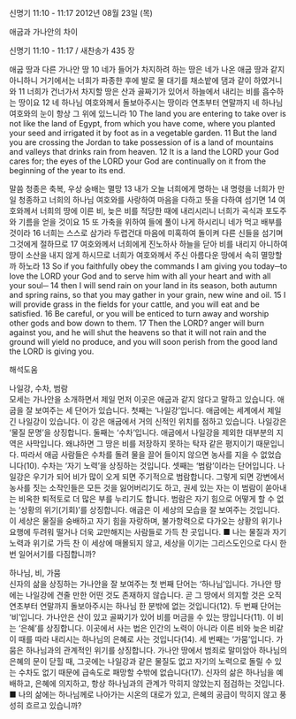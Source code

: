 신명기 11:10 - 11:17 
2012년 08월 23일 (목)

애굽과 가나안의 차이



신명기 11:10 - 11:17 / 새찬송가 435 장


애굽 땅과 다른 가나안 땅
10 네가 들어가 차지하려 하는 땅은 네가 나온 애굽 땅과 같지 아니하니 거기에서는 너희가 파종한 후에 발로 물 대기를 채소밭에 댐과 같이 하였거니와 11 너희가 건너가서 차지할 땅은 산과 골짜기가 있어서 하늘에서 내리는 비를 흡수하는 땅이요 12 네 하나님 여호와께서 돌보아주시는 땅이라 연초부터 연말까지 네 하나님 여호와의 눈이 항상 그 위에 있느니라
10 The land you are entering to take over is not like the land of Egypt, from which you have come, where you planted your seed and irrigated it by foot as in a vegetable garden. 11 But the land you are crossing the Jordan to take possession of is a land of mountains and valleys that drinks rain from heaven. 12 It is a land the LORD your God cares for; the eyes of the LORD your God are continually on it from the beginning of the year to its end.

말씀 청종은 축복, 우상 숭배는 멸망
13 내가 오늘 너희에게 명하는 내 명령을 너희가 만일 청종하고 너희의 하나님 여호와를 사랑하여 마음을 다하고 뜻을 다하여 섬기면 14 여호와께서 너희의 땅에 이른 비, 늦은 비를 적당한 때에 내리시리니 너희가 곡식과 포도주와 기름을 얻을 것이요 15 또 가축을 위하여 들에 풀이 나게 하시리니 네가 먹고 배부를 것이라 16 너희는 스스로 삼가라 두렵건대 마음에 미혹하여 돌이켜 다른 신들을 섬기며 그것에게 절하므로 17 여호와께서 너희에게 진노하사 하늘을 닫아 비를 내리지 아니하여 땅이 소산을 내지 않게 하시므로 너희가 여호와께서 주신 아름다운 땅에서 속히 멸망할까 하노라
13 So if you faithfully obey the commands I am giving you today─to love the LORD your God and to serve him with all your heart and with all your soul─ 14 then I will send rain on your land in its season, both autumn and spring rains, so that you may gather in your grain, new wine and oil. 15 I will provide grass in the fields for your cattle, and you will eat and be satisfied. 16 Be careful, or you will be enticed to turn away and worship other gods and bow down to them. 17 Then the LORD? anger will burn against you, and he will shut the heavens so that it will not rain and the ground will yield no produce, and you will soon perish from the good land the LORD is giving you.

해석도움





나일강, 수차, 범람  
모세는 가나안을 소개하면서 제일 먼저 이곳은 애굽과 같지 않다고 말하고 있습니다. 애굽을 잘 보여주는 세 단어가 있습니다. 첫째는 ‘나일강’입니다. 애굽에는 세계에서 제일 긴 나일강이 있습니다. 이 강은 애굽에서 거의 신적인 위치를 점하고 있습니다. 나일강은 ‘물질 문명’을 상징합니다. 둘째는 ‘수차’입니다. 애굽에서 나일강을 제외한 대부분의 지역은 사막입니다. 왜냐하면 그 땅은 비를 저장하지 못하는 탁자 같은 평지이기 때문입니다. 따라서 애굽 사람들은 수차를 돌려 물을 끌어 들이지 않으면 농사를 지을 수 없었습니다(10). 수차는 ‘자기 노력’을 상징하는 것입니다. 셋째는 ‘범람’이라는 단어입니다. 나일강은 우기가 되어 비가 많이 오게 되면 주기적으로 범람합니다. 그렇게 되면 강변에서 농사를 짓는 소작인들은 모든 것을 잃어버리기도 하고, 권세 있는 자는 이 범람이 쏟아내는 비옥한 퇴적토로 더 많은 부를 누리기도 합니다. 범람은 자기 힘으로 어떻게 할 수 없는 ‘상황의 위기(기회)’를 상징합니다. 애굽은 이 세상의 모습을 잘 보여주는 것입니다. 이 세상은 물질을 숭배하고 자기 힘을 자랑하며, 불가항력으로 다가오는 상황의 위기나 요행에 두려워 떨거나 더욱 교만해지는 사람들로 가득 찬 곳입니다.
■ 나는 물질과 자기 노력과 위기로 가득 찬 이 세상에 매몰되지 않고, 세상을 이기는 그리스도인으로 다시 한 번 일어서기를 다짐합니까?

하나님, 비, 가뭄  
신자의 삶을 상징하는 가나안을 잘 보여주는 첫 번째 단어는 ‘하나님’입니다. 가나안 땅에는 나일강에 견줄 만한 어떤 것도 존재하지 않습니다. 곧 그 땅에서 의지할 것은 오직 연초부터 연말까지 돌보아주시는 하나님 한 분밖에 없는 것입니다(12). 두 번째 단어는 ‘비’입니다. 가나안은 산이 있고 골짜기가 있어 비를 머금을 수 있는 땅입니다(11). 이 비는 ‘은혜’를 상징합니다. 이곳에서 사는 법은 인간의 노력이 아니라 이른 비와 늦은 비같이 때를 따라 내리시는 하나님의 은혜로 사는 것입니다(14). 세 번째는 ‘가뭄’입니다. 가뭄은 하나님과의 관계적인 위기를 상징합니다. 가나안 땅에서 범죄로 말미암아 하나님의 은혜의 문이 닫힐 때, 그곳에는 나일강과 같은 물질도 없고 자기의 노력으로 돌릴 수 있는 수차도 없기 때문에 급속도로 패망할 수밖에 없습니다(17). 신자의 삶은 하나님을 예배하고, 은혜에 의지하고, 항상 하나님과의 관계가 막히지 않았는지 점검하는 것입니다.
■ 나의 삶에는 하나님께로 나아가는 시온의 대로가 있고, 은혜의 공급이 막히지 않고 풍성히 흐르고 있습니까?